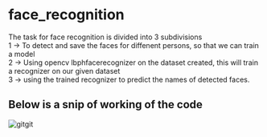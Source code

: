 # face_recognition
The task for face recognition is divided into 3 subdivisions   
1 -> To detect and save the faces for diffenent persons, so that we can train a model   
2 -> Using opencv lbphfacerecognizer on the dataset created, this will train a recognizer on our given dataset   
3 -> using the trained recognizer to predict the names of detected faces.  

## Below is a snip of working of the code
![gitgit](https://user-images.githubusercontent.com/54751571/81255751-20c64380-904c-11ea-918c-bbe9108ff55a.JPG)
